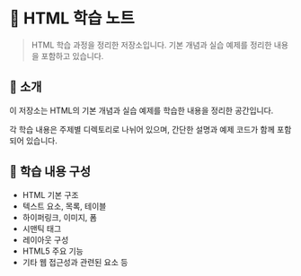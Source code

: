# 📘 HTML 학습 노트

> HTML 학습 과정을 정리한 저장소입니다. 기본 개념과 실습 예제를 정리한 내용을 포함하고 있습니다.

## 📑 소개

이 저장소는 HTML의 기본 개념과 실습 예제를 학습한 내용을 정리한 공간입니다. 

각 학습 내용은 주제별 디렉토리로 나뉘어 있으며, 간단한 설명과 예제 코드가 함께 포함되어 있습니다.

## 🧱 학습 내용 구성

- HTML 기본 구조
- 텍스트 요소, 목록, 테이블
- 하이퍼링크, 이미지, 폼
- 시맨틱 태그
- 레이아웃 구성
- HTML5 주요 기능
- 기타 웹 접근성과 관련된 요소 등
